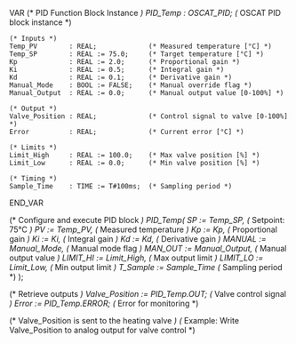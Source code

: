 VAR
    (* PID Function Block Instance *)
    PID_Temp       : OSCAT_PID;        (* OSCAT PID block instance *)

    (* Inputs *)
    Temp_PV        : REAL;             (* Measured temperature [°C] *)
    Temp_SP        : REAL := 75.0;     (* Target temperature [°C] *)
    Kp             : REAL := 2.0;      (* Proportional gain *)
    Ki             : REAL := 0.5;      (* Integral gain *)
    Kd             : REAL := 0.1;      (* Derivative gain *)
    Manual_Mode    : BOOL := FALSE;    (* Manual override flag *)
    Manual_Output  : REAL := 0.0;      (* Manual output value [0-100%] *)

    (* Output *)
    Valve_Position : REAL;             (* Control signal to valve [0-100%] *)
    Error          : REAL;             (* Current error [°C] *)

    (* Limits *)
    Limit_High     : REAL := 100.0;    (* Max valve position [%] *)
    Limit_Low      : REAL := 0.0;      (* Min valve position [%] *)

    (* Timing *)
    Sample_Time    : TIME := T#100ms;  (* Sampling period *)
END_VAR

(* Configure and execute PID block *)
PID_Temp(
    SP := Temp_SP,                 (* Setpoint: 75°C *)
    PV := Temp_PV,                 (* Measured temperature *)
    Kp := Kp,                      (* Proportional gain *)
    Ki := Ki,                      (* Integral gain *)
    Kd := Kd,                      (* Derivative gain *)
    MANUAL := Manual_Mode,         (* Manual mode flag *)
    MAN_OUT := Manual_Output,      (* Manual output value *)
    LIMIT_HI := Limit_High,        (* Max output limit *)
    LIMIT_LO := Limit_Low,         (* Min output limit *)
    T_Sample := Sample_Time        (* Sampling period *)
);

(* Retrieve outputs *)
Valve_Position := PID_Temp.OUT;    (* Valve control signal *)
Error := PID_Temp.ERROR;           (* Error for monitoring *)

(* Valve_Position is sent to the heating valve *)
(* Example: Write Valve_Position to analog output for valve control *)
